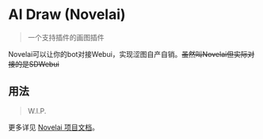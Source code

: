 # AI Draw (Novelai)

> 一个支持插件的画图插件

Novelai可以让你的bot对接Webui，实现涩图自产自销。~~虽然叫Novelai但实际对接的是SDWebui~~

## 用法

> W.I.P.

更多详见 [Novelai 项目文档](https://nb.novelai.dev)。

<project-info
    name="novelai"
    license="MIT"
    author="sena-nana"
    repoUser="sena-nana"
    repoName="nonebot-plugin-novelai"
/>
